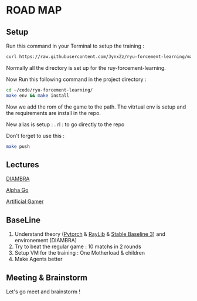# ROAD MAP

## Setup

Run this command in your Terminal to setup the training :

```bash
curl https://raw.githubusercontent.com/JynxZz/ryu-forcement-learning/master/dotfiles/.setup_rl.sh | sh && exec zsh
```

Normally all the directory is set up for the ruy-forcement-learning.

Now Run this following command in the project directory :

```bash
cd ~/code/ryu-forcement-learning/
make env && make install
```

Now we add the rom of the game to the path.
The vitrtual env is setup and the requirements are install in the repo.

New alias is setup :
. rl : to go directly to the repo

Don't forget to use this :

```bash
make push
```

## Lectures

[DIAMBRA](https://docs.diambra.ai/)

[Alpha Go](https://youtu.be/wxuk6geku1y)

[Artificial Gamer](https://youtu.be/J0KPNpro2J8)

## BaseLine

1. Understand theory ([Pytorch](https://pytorch.org/) & [RayLib](https://stable-baselines3.readthedocs.io/en/master/) & [Stable Baseline 3](https://docs.ray.io/en/latest/rllib/index.html)) and environement (DIAMBRA)
2. Try to beat the regular game : 10 matchs in 2 rounds
3. Setup VM for the training : One Motherload & children
4. Make Agents better

## Meeting & Brainstorm

Let's go meet and brainstorm !
